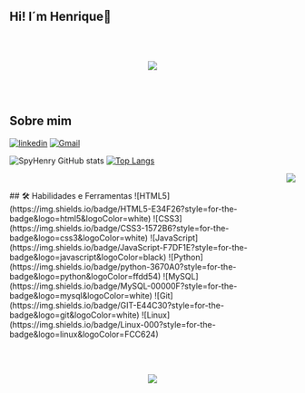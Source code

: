 ## Hi! I´m Henrique👋

<br><br>

<p align="center">
<img src=https://github.com/TheDudeThatCode/TheDudeThatCode/blob/master/Assets/Developer.gif>
</p>
<br><br>

## Sobre mim
[![linkedin](https://img.shields.io/badge/linkedin-0A66C2?style=for-the-badge&logo=linkedin&logoColor=white)](https://www.linkedin.com/in/henrique-baptista-bandeira)
[![Gmail](https://img.shields.io/badge/Gmail-333333?style=for-the-badge&logo=gmail&logoColor=red)](mailto:henrybbandeira@gmail.com)

![SpyHenry GitHub stats](https://github-readme-stats.vercel.app/api?username=SpyHenry&show_icons=true&theme=dracula)
[![Top Langs](https://github-readme-stats.vercel.app/api/top-langs/?username=SpyHenry&layout=donut&show_icons=true&theme=dracula)](https://github.com/SpyHenry/github-readme-stats)
<p align="right"">
<img src=https://github.com/TheDudeThatCode/TheDudeThatCode/blob/master/Assets/Developer.gif>
</p>
## 🛠 Habilidades e Ferramentas
![HTML5](https://img.shields.io/badge/HTML5-E34F26?style=for-the-badge&logo=html5&logoColor=white)
![CSS3](https://img.shields.io/badge/CSS3-1572B6?style=for-the-badge&logo=css3&logoColor=white)
![JavaScript](https://img.shields.io/badge/JavaScript-F7DF1E?style=for-the-badge&logo=javascript&logoColor=black)
![Python](https://img.shields.io/badge/python-3670A0?style=for-the-badge&logo=python&logoColor=ffdd54)
![MySQL](https://img.shields.io/badge/MySQL-00000F?style=for-the-badge&logo=mysql&logoColor=white)
![Git](https://img.shields.io/badge/GIT-E44C30?style=for-the-badge&logo=git&logoColor=white)
![Linux](https://img.shields.io/badge/Linux-000?style=for-the-badge&logo=linux&logoColor=FCC624)

<br><br>

<p align="center"><img src=https://github.com/TheDudeThatCode/TheDudeThatCode/blob/master/Assets/dino.gif></p>

